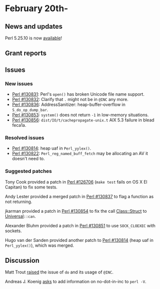 # February 20th-

## News and updates

Perl 5.25.10 is now
[available](http://nntp.perl.org/group/perl.perl5.porters/243173)!

## Grant reports

## Issues

### New issues

* [Perl #130831](http://rt.perl.org/Ticket/Display.html?id=130831):
  Perl's `open()` has broken Unicode file name support.
* [Perl #130832](http://rt.perl.org/Ticket/Display.html?id=130832):
  Clarify that `.` might not be in `@INC` any more.
* [Perl #130836](http://rt.perl.org/Ticket/Display.html?id=130836):
  AddressSanitizer: heap-buffer-overflow in `S_do_op_dump_bar`.
* [Perl #130853](http://rt.perl.org/Ticket/Display.html?id=130853):
  `system()` does not return `-1` in low-memory situations.
* [Perl #130856](http://rt.perl.org/Ticket/Display.html?id=130856):
  `dist/IO/t/cachepropagate-unix.t` AIX 5.3 failure in blead feca1a.

### Resolved issues

* [Perl #130814](http://rt.perl.org/Ticket/Display.html?id=130814):
  heap uaf in `Perl_yylex()`.
* [Perl #130822](http://rt.perl.org/Ticket/Display.html?id=130822):
  `Perl_reg_named_buff_fetch` may be allocating an AV it doesn't need
  to.

### Suggested patches

Tony Cook provided a patch in
[Perl #126706](http://rt.perl.org/Ticket/Display.html?id=126706)
(`make test` fails on OS X El Capitan) to fix some tests.

Andy Lester provided a merged patch in
[Perl #130837](http://rt.perl.org/Ticket/Display.html?id=130837)
to flag a function as not returning.

jkarman provided a patch in
[Perl #130854](http://rt.perl.org/Ticket/Display.html?id=130854)
to fix the call
[Class::Struct](http://metacpan.org/pod/Class::Struct) to
[Universal](http://metacpan.org/pod/Universal)`::can`.

Alexander Bluhm provided a patch in
[Perl #130851](http://rt.perl.org/Ticket/Display.html?id=130851)
to use `SOCK_CLOEXEC` with sockets.

Hugo van der Sanden provided another patch to
[Perl #130814](http://rt.perl.org/Ticket/Display.html?id=130814)
(heap uaf in `Perl_yylex()`), which was merged.

## Discussion

Matt Trout
[raised](http://nntp.perl.org/group/perl.perl5.porters/243204) the
issue of `do` and its usage of `@INC`.

Andreas J. Koenig
[asks](http://nntp.perl.org/group/perl.perl5.porters/243256)
to add information on no-dot-in-inc to `perl -V`.
